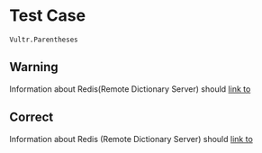 # Test Case

    Vultr.Parentheses

## Warning

Information about Redis(Remote Dictionary Server) should [link to](https://www.vultr.com/docs/install-and-configure-redis-on-ubuntu-20-04)

## Correct

Information about Redis (Remote Dictionary Server) should [link to](https://www.vultr.com/docs/install-and-configure-redis-on-ubuntu-20-04)
